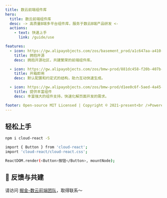 ```yaml
---
title: 数云前端组件库
hero:
  title: 数云前端组件库
  desc: -> 高质量B端多平台组件库，服务于数云B端产品研发 <-
  actions:
    - text: 快速上手
      link: /guide/use

features:
  - icon: https://gw.alipayobjects.com/zos/basement_prod/a1c647aa-a410-4024-8414-c9837709cb43/k7787itw_w126_h114.png
    title: 拥抱开源
    desc: 拥抱开源社区，共建繁荣的前端组件库。

  - icon: https://gw.alipayobjects.com/zos/bmw-prod/881dc458-f20b-407b-947a-95104b5ec82b/k79dm8ih_w144_h144.png
    title: 开箱即用
    desc: 默认配置和约定式的结构，助力互动快速生成。

  - icon: https://gw.alipayobjects.com/zos/bmw-prod/d1ee0c6f-5aed-4a45-a507-339a4bfe076c/k7bjsocq_w144_h144.png
    title: 提供丰富组件
    desc: 丰富强大的组件支持，快速化解页面开发的需求。

footer: Open-source MIT Licensed | Copyright © 2021-present<br />Powered by 数云前端团队
---
```


## 轻松上手

```bash
npm i cloud-react -S

import { Button } from 'cloud-react';
import 'cloud-react/cloud-react.css';

ReactDOM.render(<Button>按钮</Button>, mountNode);

```

## 👥 反馈与共建

请访问 [掘金-数云前端团队](https://juejin.cn/user/3905936343177134)，取得联系～

